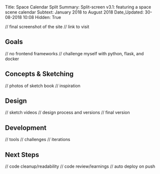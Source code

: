 Title:          Space Calendar Split
Summary:        Split-screen v3.1: featuring a space scene calendar
Subtext:        January 2018 to August 2018
Date_Updated:   30-08-2018 10:08
Hidden:         True

// final screenshot of the site
// link to visit

## Goals
// no frontend frameworks
// challenge myself with python, flask, and docker

## Concepts & Sketching
// photos of sketch book
// inspiration

## Design
// sketch videos
// design process and versions
// final version

## Development
// tools
// challenges
// iterations

## Next Steps
// code cleanup/readability
// code review/learnings
// auto deploy on push
